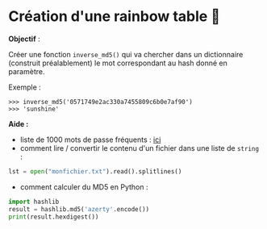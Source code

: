 # Création d'une rainbow table :rainbow:

**Objectif** :

Créer une fonction ```inverse_md5()``` qui va chercher dans un dictionnaire (construit préalablement) le mot correspondant au hash donné en paramètre.

Exemple : 
```
>>> inverse_md5('0571749e2ac330a7455809c6b0e7af90')
>>> 'sunshine'
```


**Aide :**

- liste de 1000 mots de passe fréquents : [ici](http://glassus1.free.fr/extraitrockyou.txt)
- comment lire / convertir le contenu d'un fichier dans une liste de ```string``` :
```python
lst = open("monfichier.txt").read().splitlines()
```
- comment calculer du MD5 en Python : 
```python
import hashlib
result = hashlib.md5('azerty'.encode())
print(result.hexdigest())
```